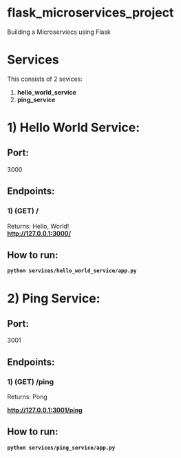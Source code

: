 # flask_microservices_project
Building a Microserviecs using Flask


# Services

This consists of 2 sevices:

1. **hello_world_service**
2. **ping_service**



# 1) Hello World Service:

## Port: 
3000  

## Endpoints:

### 1) (GET) /
Returns: Hello, World!  
**http://127.0.0.1:3000/**




## How to run:

<b>

```shell
python services/hello_world_service/app.py
```

</b>







# 2) Ping Service:

## Port: 
3001  

## Endpoints:

### 1) (GET) /ping
Returns: Pong  

**http://127.0.0.1:3001/ping**



## How to run:

<b>

```shell
python services/ping_service/app.py
```

</b>














